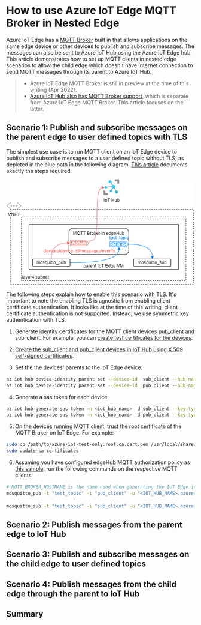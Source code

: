 # How to use Azure IoT Edge MQTT Broker in Nested Edge

Azure IoT Edge has a [MQTT Broker](https://docs.microsoft.com/en-us/azure/iot-edge/how-to-publish-subscribe?view=iotedge-2020-11) built in that allows applications on the same edge device or other devices to publish and subscribe messages. The messages can also be sent to Azure IoT Hub using the Azure IoT Edge hub. This article demonstrates how to set up MQTT clients in nested edge scenarios to allow the child edge which doesn't have Internet connection to send MQTT messages through its parent to Azure IoT Hub.

> * Azure IoT Edge MQTT Broker is still in preview at the time of this writing (Apr 2022).
> * [Azure IoT Hub also has MQTT Broker support](https://docs.microsoft.com/en-us/azure/iot-hub/iot-hub-mqtt-support), which is separate from Azure IoT Edge MQTT Broker. This article focuses on the latter. 


## Scenario 1: Publish and subscribe messages on the parent edge to user defined topics with TLS
The simplest use case is to run MQTT client on an IoT Edge device to publish and subscribe messages to a user defined topic without TLS, as depicted in the blue path in the following diagram. [This article](https://docs.microsoft.com/en-us/azure/iot-edge/how-to-publish-subscribe?view=iotedge-2020-11#symmetric-keys-authentication-without-tls) documents exactly the steps required.

<img src="media/mqtt_parent_edge.png" />

The following steps explain how to enable this scenario with TLS. It's important to note the enabling TLS is agnostic from enabling client certificate authentication. It looks like at the time of this writing, client certificate authentication is not supported. Instead, we use symmetric key authentication with TLS.

1. Generate identity certificates for the MQTT client devices pub_client and sub_client. For example, you can [create test certificates for the devices](https://docs.microsoft.com/en-us/azure/iot-edge/how-to-create-test-certificates?view=iotedge-2020-11#linux-3).

2. [Create the sub_client and pub_client devices in IoT Hub using X.509 self-signed certificates](https://docs.microsoft.com/en-us/azure/iot-edge/how-to-authenticate-downstream-device?view=iotedge-2020-11#x509-self-signed-authentication).

3. Set the the devices' parents to the IoT Edge device:
```bash
az iot hub device-identity parent set --device-id  sub_client --hub-name <iot_hub_name> --pd <edge_device_id>
az iot hub device-identity parent set --device-id  pub_client --hub-name <iot_hub_name> --pd <edge_device_id>
```

4. Generate a sas token for each device: 
```bash
az iot hub generate-sas-token -n <iot_hub_name> -d sub_client --key-type primary --du 3600
az iot hub generate-sas-token -n <iot_hub_name> -d pub_client --key-type primary --du 3600
```

5. On the devices running MQTT client, trust the root certificate of the MQTT Broker on IoT Edge. For example:
```bash
sudo cp /path/to/azure-iot-test-only.root.ca.cert.pem /usr/local/share/ca-certificates/azure-iot-test-only.root.ca.cert.pem.crt
sudo update-ca-certificates
```

6. Assuming you have configured edgeHub MQTT authorization policy as [this sample](https://docs.microsoft.com/en-us/azure/iot-edge/how-to-publish-subscribe?view=iotedge-2020-11#authorize-publisher-and-subscriber-clients), run the following commands on the respective MQTT clients:
```bash
# MQTT_BROKER_HOSTNAME is the name used when generating the IoT Edge identity certificate, ex. edge4.contoso.com
mosquitto_pub -t "test_topic" -i "pub_client" -u "<IOT_HUB_NAME>.azure-devices.net/pub_client/?api-version=2018-06-30" -P "<SAS_TOKEN_GENERATED_FOR pub_client>" -h "<MQTT_BROKER_HOSTNAME>" -V mqttv311 -p 8883 --cafile /path/to/root_ca.crt -m "helloTLS" 

mosquitto_sub -t "test_topic" -i "sub_client" -u "<IOT_HUB_NAME>.azure-devices.net/sub_client/?api-version=2018-06-30" -P "<SAS_TOKEN_GENERATED_FOR sub_client>" -h "<MQTT_BROKER_HOSTNAME>" -V mqttv311 -p 8883 --cafile /path/to/root_ca.crt
```

## Scenario 2: Publish messages from the parent edge to IoT Hub

## Scenario 3: Publish and subscribe messages on the child edge to user defined topics

## Scenario 4: Publish messages from the child edge through the parent to IoT Hub

## Summary
